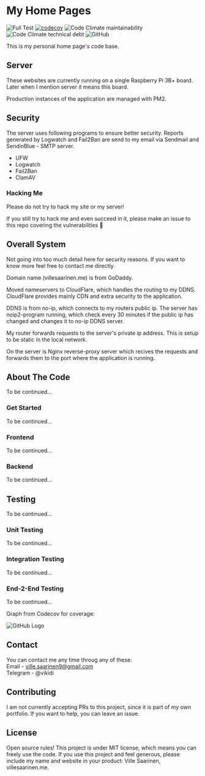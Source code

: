 # My Home Pages

![Full Test](https://github.com/vikidi/Homepages/workflows/Full%20Test/badge.svg?branch=main)
[![codecov](https://codecov.io/gh/vikidi/Homepages/branch/main/graph/badge.svg?token=1WIVGX4OYC)](https://codecov.io/gh/vikidi/Homepages)
![Code Climate maintainability](https://img.shields.io/codeclimate/maintainability/vikidi/Homepages)
![Code Climate technical debt](https://img.shields.io/codeclimate/tech-debt/vikidi/Homepages)
![GitHub](https://img.shields.io/github/license/vikidi/Homepages?color=brightgreen)

This is my personal home page's code base.

## Server
These websites are currently running on a single Raspberry Pi 3B+ board. Later when I mention server it means this board.

Production instances of the application are managed with PM2. 

## Security
The server uses following programs to ensure better security. Reports generated by Logwatch and Fail2Ban are send to my email via Sendmail and SendinBlue - SMTP server.   
- UFW
- Logwatch
- Fail2Ban
- ClamAV

### Hacking Me
Please do not try to hack my site or my server!

If you still try to hack me and even succeed in it, please make an issue to this repo covering the vulnerabilities :slightly_smiling_face:

## Overall System
Not going into too much detail here for security reasons. If you want to know more feel free to contact me directly.

Domain name (villesaarinen.me) is from GoDaddy.

Moved nameservers to CloudFlare, which handles the routing to my DDNS. CloudFlare provides mainly CDN and extra security to the application.

DDNS is from no-ip, which connects to my routers public ip. The server has noip2-program running, which check every 30 minutes if the public ip has changed and changes it to no-ip DDNS server.

My router forwards requests to the server's private ip address. This is setup to be static in the local network.

On the server is Nginx reverse-proxy server which recives the requests and forwards them to the port where the application is running.

## About The Code
To be continued...

### Get Started
To be continued...

### Frontend
To be continued...

### Backend
To be continued...

## Testing
To be continued...

### Unit Testing
To be continued...

### Integration Testing
To be continued...

### End-2-End Testing
To be continued...

Graph from Codecov for coverage:

![GitHub Logo](https://codecov.io/gh/vikidi/Homepages/branch/main/graphs/sunburst.svg)

## Contact
You can contact me any time throug any of these:  
Email - ville.saarinen9@gmail.com  
Telegram - @vikidi

## Contributing
I am not currently accepting PRs to this project, since it is part of my own portfolio. If you want to help, you can leave an issue.

## License
Open source rules! This project is under MIT license, which means you can freely use the code. If you use this project and feel generous, please include my name and website in your product: Ville Saarinen, villesaarinen.me.